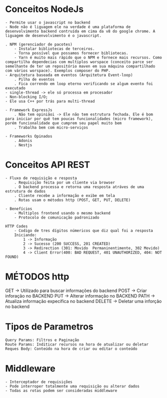 # Conceitos NodeJs
    - Permite usar o javascript no backend
    - Node não é liguagem ele na verdade é uma plataforma de desenvolvimento backend contruída em cima da v8 do google chrome. A liguagem de desenvolvimento é o javascript.

    . NPM (gerenciador de pacotes) 
        - Instalar bibliotecas de terceiros.
        - Torna possível que possamos fornecer bibliotecas.
        - Yarn é muito mais rápido que o NPM e fornece mais recursos. Como compartilha dependecias com multiplos worspace (conceito parce ser semelhante de ter um repositório maven em sua máquina compartilhado com vários worspace). Exemplos composer do PHP.
    - Arquitetura baseada em eventos (Arquitetura Event-loop) 
        . Pilha de eventos
        . Fica correndo em loop eterno verificando se algum evento foi executado
    - single-thread -> ele só processa em procesador     
    - Non-blocking I/O;
    - Ele usa C++ por trás para multi-thread

    - Framework ExpressJs
        . Não tem opiniãoi -> Ele não tem estrutura fechada. Ele é bom para iniciar por quê tem poucas funcionalidades (micro framework), porém funcionalidade que cumprem seu papel muito bem 
        . Trabalha bem com micro-serviços

    - Frameworks Opinados
        . Adonis
        . Nestjs  

# Conceitos API REST
    - Fluxo de requisição e resposta
        . Requisição feita por um cliente via browser
        . O backend processa e retorna uma resposta atráves de uma estrutura de dados
        . Cliente recebe a informação e exibe em tela 
        . Rotas usam o métodos http (POST, GET, PUT, DELETE)

    - Benefícios
        - Multiplos frontend usando o mesmo backend
        - Protocolo de comunicação padronizado

    HTTP Codes
        - Codigo de tres dígitos númericos que diz qual foi a resposta
        Iniciando: 
            1 -> Informação
            2 -> Sucesso (200 SUCCESS, 201 CREATED)
            3 -> Redirection (301: Movido  Permaninentimente, 302 Movido)
            4 -> Client Error(400: BAD REQUEST, 401 UNAUTHORIZED, 404: NOT FOUND)  

# MÉTODOS http

   GET  -> Utilizado para buscar informações do backend
   POST -> Criar inforação no BACKEND
   PUT  -> Alterar informação no BACKEND
   PATH -> Atualiza informação expecífica no backend
   DELETE -> Deletar uma inforção no backend

# Tipos de Parametros   
    Query Params: Filtros e Paginação
    Route Params: Inditicar recursos na hora de atualizar ou deletar
    Reques Body: Conteúdo na hora de criar ou editar o conteúdo

# Middleware
    - Interceptador de requisições
    - Pode interroper totalmente uma requisição ou alterar dados
    - Todas as rotas podem ser consideradas middleware

